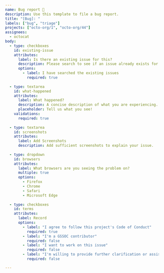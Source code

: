 ```yaml
---
name: Bug report 🐞
description: Use this template to file a bug report.
title: "[Bug]: "
labels: ["bug", "triage"]
projects: ["octo-org/1", "octo-org/44"]
assignees:
  - octocat
body:
  - type: checkboxes
    id: existing-issue
    attributes:
      label: Is there an existing issue for this?
      description: Please search to see if an issue already exists for the bug you encountered.
      options:
        - label: I have searched the existing issues
          required: true
          
  - type: textarea
    id: what-happened
    attributes:
      label: What happened?
      description: A concise description of what you are experiencing.
      placeholder: Tell us what you see!
    validations:
      required: true
      
  - type: textarea
    id: screenshots
    attributes:
      label: Add Screenshots
      description: Add sufficient screenshots to explain your issue.
      
  - type: dropdown
    id: browsers
    attributes:
      label: What browsers are you seeing the problem on?
      multiple: true
      options:
        - Firefox
        - Chrome
        - Safari
        - Microsoft Edge
        
  - type: checkboxes
    id: terms
    attributes:
      label: Record
      options:
        - label: "I agree to follow this project's Code of Conduct"
          required: true
        - label: "I'm a GSSOC contributor"
          required: false
        - label: "I want to work on this issue"
          required: false
        - label: "I'm willing to provide further clarification or assistance if needed."
          required: false

---
```

